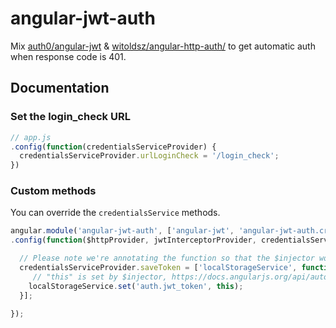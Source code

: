 # angular-jwt-auth
Mix [auth0/angular-jwt](https://github.com/auth0/angular-jwt) & [witoldsz/angular-http-auth/](https://github.com/witoldsz/angular-http-auth/) to get automatic auth when response code is 401.

## Documentation

### Set the login_check URL

```js
// app.js
.config(function(credentialsServiceProvider) {
  credentialsServiceProvider.urlLoginCheck = '/login_check';
})
```

### Custom methods

You can override the `credentialsService` methods.

```js
angular.module('angular-jwt-auth', ['angular-jwt', 'angular-jwt-auth.credentials', 'LocalStorageModule'])
.config(function($httpProvider, jwtInterceptorProvider, credentialsServiceProvider) {

  // Please note we're annotating the function so that the $injector works when the file is minified
  credentialsServiceProvider.saveToken = ['localStorageService', function(localStorageService) {
     // "this" is set by $injector, https://docs.angularjs.org/api/auto/service/$injector
    localStorageService.set('auth.jwt_token', this);
  }];

});
```
